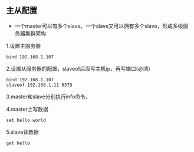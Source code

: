 ## 主从配置

* 一个master可以有多个slave。一个slave又可以拥有多个slave，形成多级服务器集群架构

1.设置主服务器

```
bind 192.168.1.107
```

2.设置从服务器的配置，slaveof后面写主机ip，再写端口\(必须\)

```
bind 192.168.1.107
slaveof 192.168.1.11 6379
```

3.master和slave分别执行info命令，

4.master上写数据

```
set hello world
```

5.slave读数据

```
get hello
```

